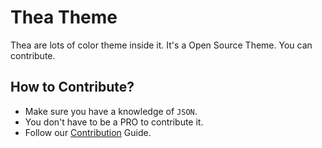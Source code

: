 # Thea Theme 
Thea are lots of color theme inside it. It's a Open Source Theme. You can contribute.
## How to Contribute?
- Make sure you have a knowledge of `JSON`. 
- You don't have to be a PRO to contribute it.
- Follow our [Contribution](/Contribution.md) Guide.
